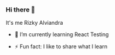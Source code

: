 ### Hi there 👋

It's me Rizky Alviandra

- 🌱 I’m currently learning React Testing

- ⚡ Fun fact: I like to share what I learn 
<!--
**rizkyalviandra/rizkyalviandra** is a ✨ _special_ ✨ repository because its `README.md` (this file) appears on your GitHub profile.

Here are some ideas to get you started:

- 🔭 I’m currently working on ...
- 🌱 I’m currently learning ...
- 👯 I’m looking to collaborate on ...
- 🤔 I’m looking for help with ...
- 💬 Ask me about ...
- 📫 How to reach me: ...
- 😄 Pronouns: ...
- ⚡ Fun fact: ...
-->
